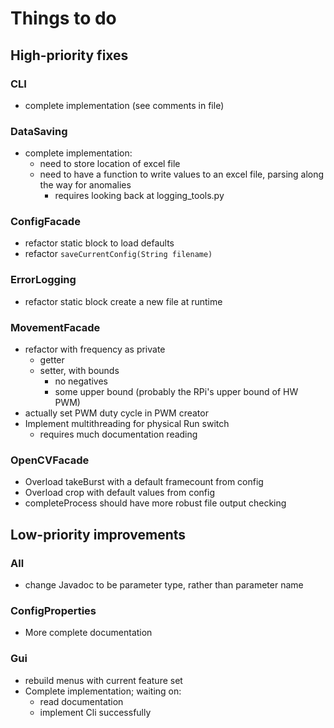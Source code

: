 # Things to do

## High-priority fixes

### CLI

- complete implementation (see comments in file)

### DataSaving

- complete implementation:
	- need to store location of excel file
	- need to have a function to write values to an excel file, parsing along the way for anomalies
		- requires looking back at logging_tools.py

### ConfigFacade

- refactor static block to load defaults
- refactor `saveCurrentConfig(String filename)`

### ErrorLogging

- refactor static block create a new file at runtime

### MovementFacade

- refactor with frequency as private
	- getter
	- setter, with bounds
		- no negatives
		- some upper bound (probably the RPi's upper bound of HW PWM)
- actually set PWM duty cycle in PWM creator
- Implement multithreading for physical Run switch
	- requires much documentation reading

### OpenCVFacade

- Overload takeBurst with a default framecount from config
- Overload crop with default values from config
- completeProcess should have more robust file output checking

## Low-priority improvements

### All

- change Javadoc to be parameter type, rather than parameter name

### ConfigProperties

- More complete documentation

### Gui

- rebuild menus with current feature set
- Complete implementation; waiting on:
	- read documentation
	- implement Cli successfully
